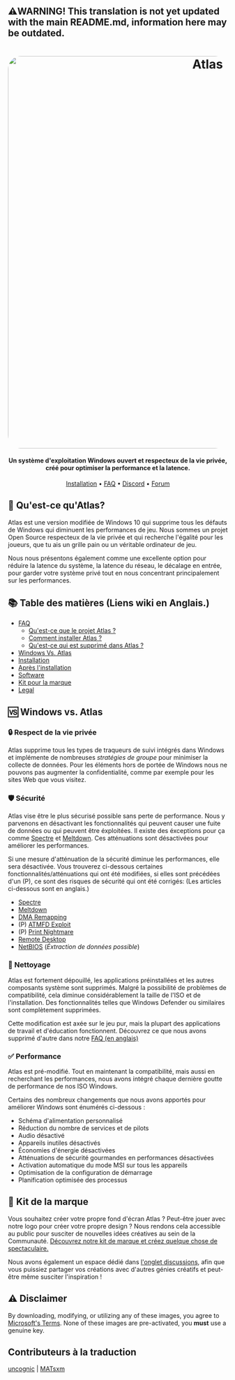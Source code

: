 ## ⚠️WARNING! This translation is not yet updated with the main README.md, information here may be outdated.
<h1 align="center">
  <a href="http://atlasos.net"><img src="https://cdn.jsdelivr.net/gh/Atlas-OS/Atlas@main/img/banner.png" alt="Atlas" width="900" style="border-radius: 30px"></a>
</h1>

<h4 align="center">Un système d'exploitation Windows ouvert et respecteux de la vie privée, créé pour optimiser la performance et la latence.</h4>

<p align="center">
  <a href="https://github.com/Atlas-OS/Atlas/wiki/2.-Installing">Installation</a>
  •
  <a href="https://github.com/Atlas-OS/Atlas/wiki/1.-FAQ#contents">FAQ</a>
  •
  <a href="https://discord.atlasos.net" target="_blank">Discord</a>
  •
  <a href="https://forum.atlasos.net">Forum</a>
</p>

## 🤔 **Qu'est-ce qu'Atlas?**

Atlas est une version modifiée de Windows 10 qui supprime tous les défauts de Windows qui diminuent les performances de jeu. Nous sommes un projet Open Source respecteux de la vie privée et qui recherche l'égalité pour les joueurs, que tu ais un grille pain ou un véritable ordinateur de jeu.

Nous nous présentons également comme une excellente option pour réduire la latence du système, la latence du réseau, le décalage en entrée, pour garder votre système privé tout en nous concentrant principalement sur les performances.

## 📚 **Table des matières (Liens wiki en Anglais.)**

- [FAQ](https://github.com/Atlas-OS/Atlas/wiki/1.-FAQ)
  - [Qu'est-ce que le projet Atlas ?](https://github.com/Atlas-OS/Atlas/wiki/1.-FAQ#11-what-is-the-atlas-project)
  - [Comment installer Atlas ?](https://github.com/Atlas-OS/Atlas/wiki/1.-FAQ#12-how-do-i-install-atlas-os)
  - [Qu'est-ce qui est supprimé dans Atlas ?](https://github.com/Atlas-OS/Atlas/wiki/1.-FAQ#13-whats-removed-in-atlas-os)
- <a href="#windows-vs-atlas">Windows Vs. Atlas</a>
- [Installation](https://github.com/Atlas-OS/Atlas/wiki/2.-Installing)
- [Après l'installation](https://github.com/Atlas-OS/Atlas/wiki/3.-Post-Install)
- [Software](https://github.com/Atlas-OS/Atlas/wiki/4.-Software)
- [Kit pour la marque](https://raw.githubusercontent.com/Atlas-OS/Atlas/main/img/brand-kit.zip)
- [Legal](https://github.com/Atlas-OS/Atlas/wiki/Legal)

## 🆚 **Windows vs. Atlas**

### 🔒 Respect de la vie privée
Atlas supprime tous les types de traqueurs de suivi intégrés dans Windows et implémente de nombreuses <em>stratégies de groupe</em> pour minimiser la collecte de données. Pour les éléments hors de portée de Windows nous ne pouvons pas augmenter la confidentialité, comme par exemple pour les sites Web que vous visitez.

### 🛡️ Sécurité
Atlas vise être le plus sécurisé possible sans perte de performance. Nous y parvenons en désactivant les fonctionnalités qui peuvent causer une fuite de données ou qui peuvent être éxploitées. Il existe des éxceptions pour ça comme [Spectre](https://spectreattack.com/spectre.pdf) et [Meltdown](https://meltdownattack.com/meltdown.pdf). Ces atténuations sont désactivées pour améliorer les performances.

Si une mesure d'atténuation de la sécurité diminue les performances, elle sera désactivée.
Vous trouverez ci-dessous certaines fonctionnalités/atténuations qui ont été modifiées, si elles sont précédées d'un (P), ce sont des risques de sécurité qui ont été corrigés: (Les articles ci-dessous sont en anglais.)

- [Spectre](https://spectreattack.com/spectre.pdf)
- [Meltdown](https://meltdownattack.com/meltdown.pdf)
- [DMA Remapping](https://docs.microsoft.com/en-us/windows/security/information-protection/kernel-dma-protection-for-thunderbolt)
- (P) [ATMFD Exploit](https://msrc.microsoft.com/update-guide/en-US/vulnerability/CVE-2020-1020)
- (P) [Print Nightmare](https://us-cert.cisa.gov/ncas/current-activity/2021/06/30/printnightmare-critical-windows-print-spooler-vulnerability)
- [Remote Desktop](https://cve.mitre.org/cgi-bin/cvekey.cgi?keyword=Windows+Remote+Desktop)
- [NetBIOS](https://en.wikipedia.org/wiki/NetBIOS) (*Éxtraction de données possible*)

### 🚀 Nettoyage
Atlas est fortement dépouillé, les applications préinstallées et les autres composants système sont supprimés. Malgré la possibilité de problèmes de compatibilité, cela diminue considérablement la taille de l'ISO et de l'installation. Des fonctionnalités telles que Windows Defender ou similaires sont complètement supprimées.

Cette modification est axée sur le jeu pur, mais la plupart des applications de travail et d'éducation fonctionnent. Découvrez ce que nous avons supprimé d'autre dans notre [FAQ (en anglais)](https://github.com/Atlas-OS/Atlas/wiki/1.-FAQ#13-whats-removed-in-atlas-os)

### ✅ Performance
Atlas est pré-modifié. Tout en maintenant la compatibilité, mais aussi en recherchant les performances, nous avons intégré chaque dernière goutte de performance de nos ISO Windows.

Certains des nombreux changements que nous avons apportés pour améliorer Windows sont énumérés ci-dessous :

 - Schéma d'alimentation personnalisé
 - Réduction du nombre de services et de pilots
 - Audio désactivé
 - Appareils inutiles désactivés
 - Économies d'énergie désactivées
 - Atténuations de sécurité gourmandes en performances désactivées
 - Activation automatique du mode MSI sur tous les appareils
 - Optimisation de la configuration de démarrage
 - Planification optimisée des processus

## 🎨 Kit de la marque
Vous souhaitez créer votre propre fond d'écran Atlas ? Peut-être jouer avec notre logo pour créer votre propre design ? Nous rendons cela accessible au public pour susciter de nouvelles idées créatives au sein de la Communauté. [Découvrez notre kit de marque et créez quelque chose de spectaculaire.](https://cdn.jsdelivr.net/gh/Atlas-OS/Atlas@main/img/brand-kit.zip)

Nous avons également un espace dédié dans [l'onglet discussions](https://github.com/Atlas-OS/Atlas/discussions/categories/community-artwork), afin que vous puissiez partager vos créations avec d'autres génies créatifs et peut-être même susciter l'inspiration !

## ⚠️ Disclaimer
By downloading, modifying, or utilizing any of these images, you agree to [Microsoft's Terms](https://www.microsoft.com/en-us/Useterms/Retail/Windows/10/UseTerms_Retail_Windows_10_English.htm). None of these images are pre-activated, you **must** use a genuine key.

## Contributeurs à la traduction
[uncognic](https://github.com/uncognic) |
[MATsxm](https://github.com/MATsxm)
